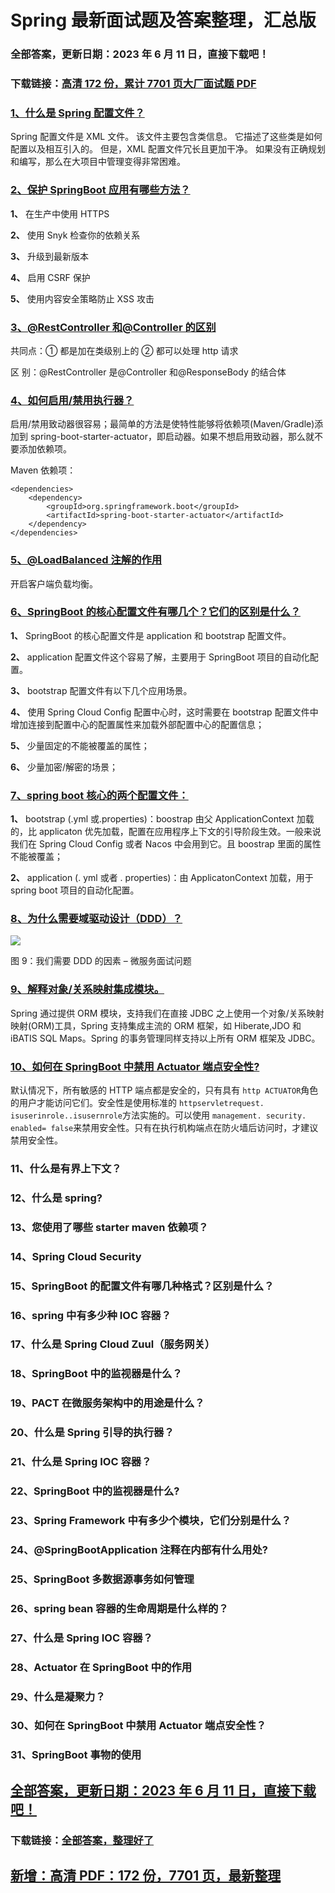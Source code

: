 # Spring 最新面试题及答案整理，汇总版

### 全部答案，更新日期：2023 年 6 月 11 日，直接下载吧！

### 下载链接：[高清 172 份，累计 7701 页大厂面试题 PDF](https://gitlab.gaorta.com/devteam/learning-journey/study-materials-collection/-/tree/master/docs/index.md)

### [1、什么是 Spring 配置文件？](https://gitlab.gaorta.com/devteam/learning-journey/study-materials-collection/-/tree/master/docs/Spring/Spring最新面试题及答案整理，汇总版.md#1什么是-spring-配置文件)

Spring 配置文件是 XML 文件。 该文件主要包含类信息。 它描述了这些类是如何配置以及相互引入的。 但是，XML 配置文件冗长且更加干净。 如果没有正确规划和编写，那么在大项目中管理变得非常困难。

### [2、保护 SpringBoot 应用有哪些方法？](https://gitlab.gaorta.com/devteam/learning-journey/study-materials-collection/-/tree/master/docs/Spring/Spring最新面试题及答案整理，汇总版.md#2保护-springboot-应用有哪些方法)

**1、** 在生产中使用 HTTPS

**2、** 使用 Snyk 检查你的依赖关系

**3、** 升级到最新版本

**4、** 启用 CSRF 保护

**5、** 使用内容安全策略防止 XSS 攻击

### [3、@RestController 和@Controller 的区别](https://gitlab.gaorta.com/devteam/learning-journey/study-materials-collection/-/tree/master/docs/Spring/Spring最新面试题及答案整理，汇总版.md#3@restcontroller和@controller的区别)

共同点：① 都是加在类级别上的 ② 都可以处理 http 请求

区 别：@RestController 是@Controller 和@ResponseBody 的结合体

### [4、如何启用/禁用执行器？](https://gitlab.gaorta.com/devteam/learning-journey/study-materials-collection/-/tree/master/docs/Spring/Spring最新面试题及答案整理，汇总版.md#4如何启用/禁用执行器)

启用/禁用致动器很容易；最简单的方法是使特性能够将依赖项(Maven/Gradle)添加到 spring-boot-starter-actuator，即启动器。如果不想启用致动器，那么就不要添加依赖项。

Maven 依赖项：

```
<dependencies>
    <dependency>
        <groupId>org.springframework.boot</groupId>
        <artifactId>spring-boot-starter-actuator</artifactId>
    </dependency>
</dependencies>
```

### [5、@LoadBalanced 注解的作用](https://gitlab.gaorta.com/devteam/learning-journey/study-materials-collection/-/tree/master/docs/Spring/Spring最新面试题及答案整理，汇总版.md#5@loadbalanced注解的作用)

开启客户端负载均衡。

### [6、SpringBoot 的核心配置文件有哪几个？它们的区别是什么？](https://gitlab.gaorta.com/devteam/learning-journey/study-materials-collection/-/tree/master/docs/Spring/Spring最新面试题及答案整理，汇总版.md#6springboot-的核心配置文件有哪几个它们的区别是什么)

**1、** SpringBoot 的核心配置文件是 application 和 bootstrap 配置文件。

**2、** application 配置文件这个容易了解，主要用于 SpringBoot 项目的自动化配置。

**3、** bootstrap 配置文件有以下几个应用场景。

**4、** 使用 Spring Cloud Config 配置中心时，这时需要在 bootstrap 配置文件中增加连接到配置中心的配置属性来加载外部配置中心的配置信息；

**5、** 少量固定的不能被覆盖的属性；

**6、** 少量加密/解密的场景；

### [7、spring boot 核心的两个配置文件：](https://gitlab.gaorta.com/devteam/learning-journey/study-materials-collection/-/tree/master/docs/Spring/Spring最新面试题及答案整理，汇总版.md#7spring-boot-核心的两个配置文件：)

**1、** bootstrap (.yml 或.properties)：boostrap 由父 ApplicationContext 加载的，比 applicaton 优先加载，配置在应用程序上下文的引导阶段生效。一般来说我们在 Spring Cloud Config 或者 Nacos 中会用到它。且 boostrap 里面的属性不能被覆盖；

**2、** application (. yml 或者 . properties)：由 ApplicatonContext 加载，用于 spring boot 项目的自动化配置。

### [8、为什么需要域驱动设计（DDD）？](https://gitlab.gaorta.com/devteam/learning-journey/study-materials-collection/-/tree/master/docs/Spring/Spring最新面试题及答案整理，汇总版.md#8为什么需要域驱动设计ddd)

![](https://gitee.com/souyunkutech/souyunku-home/raw/master/images/souyunku-web/2019/08/0816/01/img_11.png#alt=img%5C_11.png)

图 9：我们需要 DDD 的因素 – 微服务面试问题

### [9、解释对象/关系映射集成模块。](https://gitlab.gaorta.com/devteam/learning-journey/study-materials-collection/-/tree/master/docs/Spring/Spring最新面试题及答案整理，汇总版.md#9解释对象/关系映射集成模块。)

Spring 通过提供 ORM 模块，支持我们在直接 JDBC 之上使用一个对象/关系映射映射(ORM)工具，Spring 支持集成主流的 ORM 框架，如 Hiberate,JDO 和 iBATIS SQL Maps。Spring 的事务管理同样支持以上所有 ORM 框架及 JDBC。

### [10、如何在 SpringBoot 中禁用 Actuator 端点安全性?](https://gitlab.gaorta.com/devteam/learning-journey/study-materials-collection/-/tree/master/docs/Spring/Spring最新面试题及答案整理，汇总版.md#10如何在-springboot中禁用-actuator端点安全性)

默认情况下，所有敏感的 HTTP 端点都是安全的，只有具有 `http ACTUATOR`角色的用户才能访问它们。安全性是使用标准的 `httpservletrequest. isuserinrole..isusernrole`方法实施的。可以使用 `management. security. enabled= false`来禁用安全性。只有在执行机构端点在防火墙后访问时，才建议禁用安全性。

### 11、什么是有界上下文？

### 12、什么是 spring?

### 13、您使用了哪些 starter maven 依赖项？

### 14、Spring Cloud Security

### 15、SpringBoot 的配置文件有哪几种格式？区别是什么？

### 16、spring 中有多少种 IOC 容器？

### 17、什么是 Spring Cloud Zuul（服务网关）

### 18、SpringBoot 中的监视器是什么？

### 19、PACT 在微服务架构中的用途是什么？

### 20、什么是 Spring 引导的执行器？

### 21、什么是 Spring IOC 容器？

### 22、SpringBoot 中的监视器是什么?

### 23、Spring Framework 中有多少个模块，它们分别是什么？

### 24、@SpringBootApplication 注释在内部有什么用处?

### 25、SpringBoot 多数据源事务如何管理

### 26、spring bean 容器的生命周期是什么样的？

### 27、什么是 Spring IOC 容器？

### 28、Actuator 在 SpringBoot 中的作用

### 29、什么是凝聚力？

### 30、如何在 SpringBoot 中禁用 Actuator 端点安全性？

### 31、SpringBoot 事物的使用

## [全部答案，更新日期：2023 年 6 月 11 日，直接下载吧！](https://gitlab.gaorta.com/devteam/learning-journey/study-materials-collection/-/tree/master/docs/daan.md)

### 下载链接：[全部答案，整理好了](https://gitlab.gaorta.com/devteam/learning-journey/study-materials-collection/-/tree/master/docs/daan.md)

## [新增：高清 PDF：172 份，7701 页，最新整理](https://gitlab.gaorta.com/devteam/learning-journey/study-materials-collection/-/tree/master/docs/daan.md)
